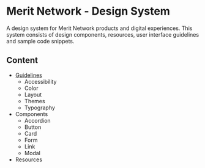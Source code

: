 # Merit Network - Design System

A design system for Merit Network products and digital experiences. This system consists of design components, resources, user interface guidelines and sample code snippets.

## Content

* [Guidelines](guidelines.md)
  * Accessibility
  * Color
  * Layout
  * Themes
  * Typography
* Components
  * Accordion
  * Button
  * Card
  * Form
  * Link
  * Modal
* Resources

